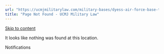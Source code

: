 ```yaml
---
url: "https://ucmjmilitarylaw.com/military-bases/dyess-air-force-base-texas-military-defense-lawyer-ucmj-legal-guide/%7Blocation12"
title: "Page Not Found - UCMJ Military Law"
---
```


[Skip to content](https://ucmjmilitarylaw.com/military-bases/dyess-air-force-base-texas-military-defense-lawyer-ucmj-legal-guide/%7Blocation12#content)

It looks like nothing was found at this location.

Notifications